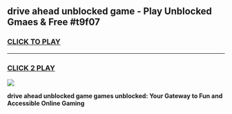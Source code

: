 
## drive ahead unblocked game - Play Unblocked Gmaes & Free #t9f07
<h3>
<a href="https://news.freeplayer.one?title=drive_ahead_unblocked_game&ref=03M">CLICK TO PLAY</a></h3>
<hr>

<h3>
<a href="https://news.freeplayer.one?title=drive_ahead_unblocked_game&ref=03M">CLICK 2 PLAY</a>
  
</h3>

<a href="https://news.freeplayer.one?title=drive_ahead_unblocked_game&ref=03M"><img src="https://clearcache.store/games.png"></a>


**drive ahead unblocked game games unblocked: Your Gateway to Fun and Accessible Online Gaming**
